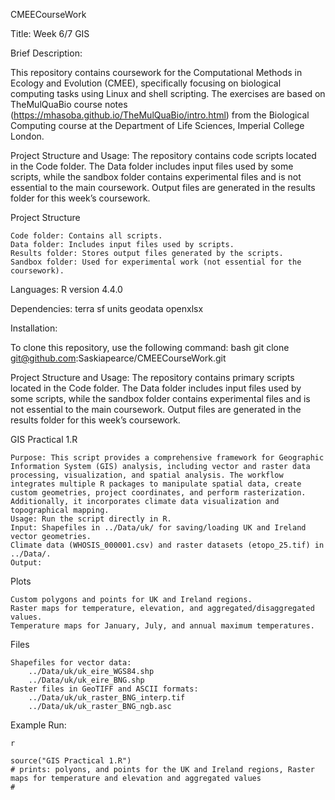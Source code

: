 CMEECourseWork

Title: Week 6/7 GIS

Brief Description:

This repository contains coursework for the Computational Methods in Ecology and Evolution (CMEE), specifically focusing on biological computing tasks using Linux and shell scripting. The exercises are based on TheMulQuaBio course notes (https://mhasoba.github.io/TheMulQuaBio/intro.html) from the Biological Computing course at the Department of Life Sciences, Imperial College London.

Project Structure and Usage: The repository contains code scripts located in the Code folder. The Data folder includes input files used by some scripts, while the sandbox folder contains experimental files and is not essential to the main coursework. Output files are generated in the results folder for this week’s coursework.

Project Structure

    Code folder: Contains all scripts.
    Data folder: Includes input files used by scripts.
    Results folder: Stores output files generated by the scripts.
    Sandbox folder: Used for experimental work (not essential for the coursework).

Languages: 
R version 4.4.0 

Dependencies: 
terra
sf
units
geodata
openxlsx

Installation:

To clone this repository, use the following command:
bash
git clone git@github.com:Saskiapearce/CMEECourseWork.git

Project Structure and Usage:
The repository contains primary scripts located in the Code folder. The Data folder includes input files used by some scripts, while the sandbox folder contains experimental files and is not essential to the main coursework. Output files are generated in the results folder for this week’s coursework.

GIS Practical 1.R

    Purpose: This script provides a comprehensive framework for Geographic Information System (GIS) analysis, including vector and raster data processing, visualization, and spatial analysis. The workflow integrates multiple R packages to manipulate spatial data, create custom geometries, project coordinates, and perform rasterization. Additionally, it incorporates climate data visualization and topographical mapping.
    Usage: Run the script directly in R.
    Input: Shapefiles in ../Data/uk/ for saving/loading UK and Ireland vector geometries.
    Climate data (WHOSIS_000001.csv) and raster datasets (etopo_25.tif) in ../Data/.
    Output:
Plots

    Custom polygons and points for UK and Ireland regions.
    Raster maps for temperature, elevation, and aggregated/disaggregated values.
    Temperature maps for January, July, and annual maximum temperatures.

Files

    Shapefiles for vector data:
        ../Data/uk/uk_eire_WGS84.shp
        ../Data/uk/uk_eire_BNG.shp
    Raster files in GeoTIFF and ASCII formats:
        ../Data/uk/uk_raster_BNG_interp.tif
        ../Data/uk/uk_raster_BNG_ngb.asc

Example Run:

    r

    source("GIS Practical 1.R")
    # prints: polyons, and points for the UK and Ireland regions, Raster maps for temperature and elevation and aggregated values 
    # 